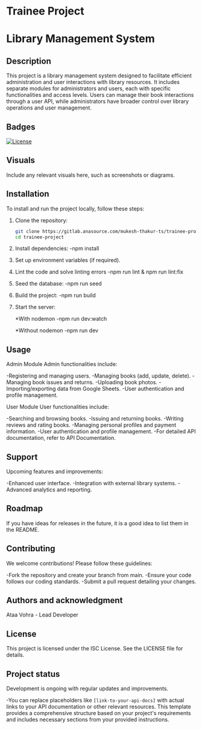# Trainee Project

# Library Management System

## Description

This project is a library management system designed to facilitate efficient administration and user interactions with library resources. It includes separate modules for administrators and users, each with specific functionalities and access levels. Users can manage their book interactions through a user API, while administrators have broader control over library operations and user management.

## Badges

[![License](https://img.shields.io/badge/license-ISC-blue.svg)](https://opensource.org/licenses/ISC)

## Visuals

Include any relevant visuals here, such as screenshots or diagrams.

## Installation

To install and run the project locally, follow these steps:

1. Clone the repository:
   ```bash
   git clone https://gitlab.anasource.com/mukesh-thakur-ts/trainee-project.git
   cd trainee-project
   ```
2. Install dependencies:
   -npm install

3. Set up environment variables (if required).

4. Lint the code and solve linting errors
   -npm run lint & npm run lint:fix

5. Seed the database:
   -npm run seed

6. Build the project:
   -npm run build

7. Start the server:

   \*With nodemon
   -npm run dev:watch

   \*Without nodemon
   -npm run dev

## Usage

Admin Module
Admin functionalities include:

-Registering and managing users.
-Managing books (add, update, delete).
-Managing book issues and returns.
-Uploading book photos.
-Importing/exporting data from Google Sheets.
-User authentication and profile management.

User Module
User functionalities include:

-Searching and browsing books.
-Issuing and returning books.
-Writing reviews and rating books.
-Managing personal profiles and payment information.
-User authentication and profile management.
-For detailed API documentation, refer to API Documentation.

## Support

Upcoming features and improvements:

-Enhanced user interface.
-Integration with external library systems.
-Advanced analytics and reporting.

## Roadmap

If you have ideas for releases in the future, it is a good idea to list them in the README.

## Contributing

We welcome contributions! Please follow these guidelines:

-Fork the repository and create your branch from main.
-Ensure your code follows our coding standards.
-Submit a pull request detailing your changes.

## Authors and acknowledgment

Ataa Vohra - Lead Developer

## License

This project is licensed under the ISC License. See the LICENSE file for details.

## Project status

Development is ongoing with regular updates and improvements.

-You can replace placeholders like `[link-to-your-api-docs]` with actual links to your API documentation or other relevant resources. This template provides a comprehensive structure based on your project's requirements and includes necessary sections from your provided instructions.
